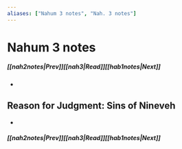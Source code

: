 ```yaml
---
aliases: ["Nahum 3 notes", "Nah. 3 notes"]
---
```

# Nahum 3 notes
##### <span class=arrow-left></span>[[nah2notes|Prev]]<span class=navigation-separator></span>[[nah3|Read]]<span class=navigation-separator></span>[[hab1notes|Next]]<span class=arrow-right></span>
- 
## Reason for Judgment: Sins of Nineveh
- 
##### <span class=arrow-left></span>[[nah2notes|Prev]]<span class=navigation-separator></span>[[nah3|Read]]<span class=navigation-separator></span>[[hab1notes|Next]]<span class=arrow-right></span>